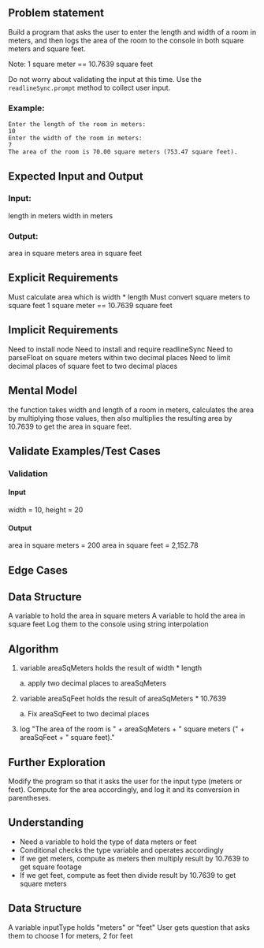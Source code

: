 ## Problem statement

Build a program that asks the user to enter the length and width of a room in meters, and then logs the area of the room to the console in both square meters and square feet.

Note: 1 square meter == 10.7639 square feet

Do not worry about validating the input at this time. Use the `readlineSync.prompt` method to collect user input.

### Example:

```
Enter the length of the room in meters:
10
Enter the width of the room in meters:
7
The area of the room is 70.00 square meters (753.47 square feet).
```

## Expected Input and Output

### Input:

length in meters
width in meters

### Output:

area in square meters
area in square feet

## Explicit Requirements

Must calculate area which is width \* length
Must convert square meters to square feet 1 square meter == 10.7639 square feet

## Implicit Requirements

Need to install node
Need to install and require readlineSync
Need to parseFloat on square meters within two decimal places
Need to limit decimal places of square feet to two decimal places

## Mental Model

the function takes width and length of a room in meters, calculates the area by multiplying those values, then also multiplies the resulting area by 10.7639 to get the area in square feet.

## Validate Examples/Test Cases

### Validation

#### Input

width = 10, height = 20

#### Output

area in square meters = 200
area in square feet = 2,152.78

## Edge Cases

## Data Structure

A variable to hold the area in square meters
A variable to hold the area in square feet
Log them to the console using string interpolation

## Algorithm

1. variable areaSqMeters holds the result of width \* length

   a. apply two decimal places to areaSqMeters

2. variable areaSqFeet holds the result of areaSqMeters \* 10.7639

   a. Fix areaSqFeet to two decimal places

3. log "The area of the room is " + areaSqMeters + " square meters (" + areaSqFeet + " square feet)."

## Further Exploration

Modify the program so that it asks the user for the input type (meters or feet). Compute for the area accordingly, and log it and its conversion in parentheses.

## Understanding

- Need a variable to hold the type of data meters or feet
- Conditional checks the type variable and operates accordingly
- If we get meters, compute as meters then multiply result by 10.7639 to get square footage
- If we get feet, compute as feet then divide result by 10.7639 to get square meters

## Data Structure

A variable inputType holds "meters" or "feet"
User gets question that asks them to choose 1 for meters, 2 for feet
